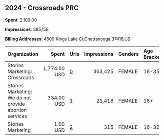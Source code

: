 ## 2024 - Crossroads PRC 
**Spent**: 2,109.00

**Impressions**: 385,158

**Billing Addresses**: 4509 Kings Lake Ct,Chattanooga,37416,US

|Organization|Spent|Urls|Impressions|Genders|Age Brackets|Country Codes|
|:---|---:|:---|---:|:---|:---|:---|
|Stories Marketing: Crossroads|1,774.00 USD|[0](https://www.snap.com/political-ads/asset/ada5dd772591bb1cecec76ba62d5ee9bba0b5d8f406a39cdea53619baf2e34fa?mediaType=mp4)|363,425|FEMALE|18-35|united states|
|Stories Marketing: We do not provide abortion services|334.00 USD|[1](https://www.snap.com/political-ads/asset/40d58c5bfcdde5b61f38a469273e593216ca4eb080ffffa9de484cbbfa46bb22?mediaType=mp4)|21,418|FEMALE|18+|united states|
|Stories Marketing|1.00 USD|[2](https://www.snap.com/political-ads/asset/7457c56bde70cb276ffce88facb10ac3f83210985b81dbdd2f211badc92e24bd?mediaType=mp4)|315|FEMALE|16-32|united states|
